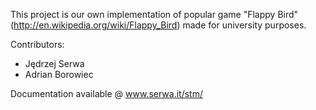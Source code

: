 This project is our own implementation of popular game "Flappy Bird" (http://en.wikipedia.org/wiki/Flappy_Bird) made for university purposes.

Contributors:
- Jędrzej Serwa
- Adrian Borowiec

Documentation available @ www.serwa.it/stm/
